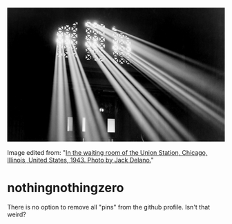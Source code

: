 ![Waiting](Chicago_Union_Station_1943.jpg "Waiting")

Image edited from:  "[In the waiting room of the Union Station, Chicago, Illinois, United States, 1943. Photo by Jack Delano.](https://upload.wikimedia.org/wikipedia/commons/a/a4/Chicago_Union_Station_1943.jpg)"

# nothingnothingzero
There is no option to remove all "pins" from the github profile. Isn't that weird?

